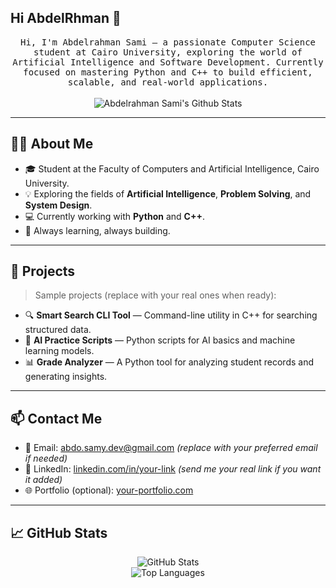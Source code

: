 ## Hi AbdelRhman 👋
<p align="center">
  <samp>
Hi, I'm Abdelrahman Sami — a passionate Computer Science student at Cairo University, exploring the world of Artificial Intelligence and Software Development.  
Currently focused on mastering Python and C++ to build efficient, scalable, and real-world applications.
  </samp>
  <br/>
  <br/>
  <img src="https://github-readme-stats.vercel.app/api?username=abdo-samy&show_icons=true&theme=radical" alt="Abdelrahman Sami's Github Stats"/>
</p>

---

## 👨‍💻 About Me

- 🎓 Student at the Faculty of Computers and Artificial Intelligence, Cairo University.
- 💡 Exploring the fields of **Artificial Intelligence**, **Problem Solving**, and **System Design**.
- 💻 Currently working with **Python** and **C++**.
- 🌱 Always learning, always building.

---

## 📌 Projects

> Sample projects (replace with your real ones when ready):

- 🔍 **Smart Search CLI Tool** — Command-line utility in C++ for searching structured data.
- 🤖 **AI Practice Scripts** — Python scripts for AI basics and machine learning models.
- 📊 **Grade Analyzer** — A Python tool for analyzing student records and generating insights.

---

## 📫 Contact Me

- 📧 Email: abdo.samy.dev@gmail.com *(replace with your preferred email if needed)*
- 💼 LinkedIn: [linkedin.com/in/your-link](https://linkedin.com/in/your-link) *(send me your real link if you want it added)*
- 🌐 Portfolio (optional): [your-portfolio.com](https://your-portfolio.com)

---

## 📈 GitHub Stats

<p align="center">
  <img src="https://github-readme-stats.vercel.app/api?username=abdo-samy&show_icons=true&theme=radical" alt="GitHub Stats" />
  <br/>
  <img src="https://github-readme-stats.vercel.app/api/top-langs/?username=abdo-samy&layout=compact&theme=radical" alt="Top Languages" />
</p>

